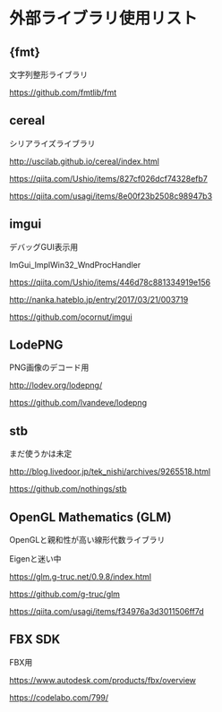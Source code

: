 # 外部ライブラリ使用リスト



## {fmt}

文字列整形ライブラリ

https://github.com/fmtlib/fmt



## cereal

シリアライズライブラリ

http://uscilab.github.io/cereal/index.html

https://qiita.com/Ushio/items/827cf026dcf74328efb7

https://qiita.com/usagi/items/8e00f23b2508c98947b3



## imgui

デバッグGUI表示用

ImGui_ImplWin32_WndProcHandler

https://qiita.com/Ushio/items/446d78c881334919e156

http://nanka.hateblo.jp/entry/2017/03/21/003719

https://github.com/ocornut/imgui



## LodePNG

PNG画像のデコード用

http://lodev.org/lodepng/

https://github.com/lvandeve/lodepng



## stb

まだ使うかは未定

http://blog.livedoor.jp/tek_nishi/archives/9265518.html

https://github.com/nothings/stb



## OpenGL Mathematics (GLM)

OpenGLと親和性が高い線形代数ライブラリ

Eigenと迷い中

https://glm.g-truc.net/0.9.8/index.html

https://github.com/g-truc/glm

https://qiita.com/usagi/items/f34976a3d3011506ff7d



## FBX SDK

FBX用

https://www.autodesk.com/products/fbx/overview

https://codelabo.com/799/

